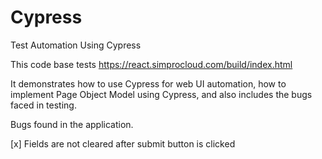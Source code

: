 # Cypress
Test Automation Using Cypress

This code base tests https://react.simprocloud.com/build/index.html

It demonstrates how to use Cypress for web UI automation, how to implement Page Object Model using Cypress, and also includes the bugs faced in testing.

Bugs found in the application.

[x] Fields are not cleared after submit button is clicked
